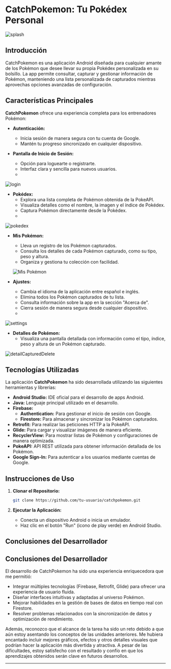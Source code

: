 # CatchPokemon: Tu Pokédex Personal

![splash](https://github.com/user-attachments/assets/d4bb3324-c9c2-4ebb-ae74-7442d8daa585)

## Introducción

CatchPokemon es una aplicación Android diseñada para cualquier amante de los Pokémon que desee llevar su propia Pokédex personalizada en su bolsillo. La app permite consultar, capturar y gestionar información de Pokémon, manteniendo una lista personalizada de capturados mientras aprovechas opciones avanzadas de configuración.

## Características Principales

**CatchPokemon** ofrece una experiencia completa para los entrenadores Pokémon:

- **Autenticación:**
    - Inicia sesión de manera segura con tu cuenta de Google.
    - Mantén tu progreso sincronizado en cualquier dispositivo.

- **Pantalla de Inicio de Sesión:**
    - Opción para loguearte o registrarte.
    - Interfaz clara y sencilla para nuevos usuarios.
    - 
![login](https://github.com/user-attachments/assets/200da03f-6956-4a2a-bd74-fced02b1ed3a)
 

- **Pokédex:**
    - Explora una lista completa de Pokémon obtenida de la PokeAPI.
    - Visualiza detalles como el nombre, la imagen y el índice de Pokédex.
    - Captura Pokémon directamente desde la Pokédex.
    - 
![pokedex](https://github.com/user-attachments/assets/cae887c4-b390-482d-bdc9-64be3080bcd6)


- **Mis Pokémon:**
    - Lleva un registro de los Pokémon capturados.
    - Consulta los detalles de cada Pokémon capturado, como su tipo, peso y altura.
    - Organiza y gestiona tu colección con facilidad.

  ![Mis Pokémon](./screenshots/mis_pokemons_screen.png)

- **Ajustes:**
    - Cambia el idioma de la aplicación entre español e inglés.
    - Elimina todos los Pokémon capturados de tu lista.
    - Consulta información sobre la app en la sección "Acerca de".
    - Cierra sesión de manera segura desde cualquier dispositivo.
    - 
![settings](https://github.com/user-attachments/assets/6eab8b0a-75db-41dc-8c15-8091a7e53771)


- **Detalles de Pokémon:**
    - Visualiza una pantalla detallada con información como el tipo, índice, peso y altura de un Pokémon capturado.

![detailCapturedDelete](https://github.com/user-attachments/assets/0ee51cc4-86ce-49c2-a4a6-5e94f167ca1f)


## Tecnologías Utilizadas

La aplicación **CatchPokemon** ha sido desarrollada utilizando las siguientes herramientas y librerías:

- **Android Studio:** IDE oficial para el desarrollo de apps Android.
- **Java:** Lenguaje principal utilizado en el desarrollo.
- **Firebase:**
    - **Authentication:** Para gestionar el inicio de sesión con Google.
    - **Firestore:** Para almacenar y sincronizar los Pokémon capturados.
- **Retrofit:** Para realizar las peticiones HTTP a la PokeAPI.
- **Glide:** Para cargar y visualizar imágenes de manera eficiente.
- **RecyclerView:** Para mostrar listas de Pokémon y configuraciones de manera optimizada.
- **PokeAPI:** API REST utilizada para obtener información detallada de los Pokémon.
- **Google Sign-In:** Para autenticar a los usuarios mediante cuentas de Google.

## Instrucciones de Uso



1. **Clonar el Repositorio:**
   ```bash
   git clone https://github.com/tu-usuario/catchpokemon.git
   ```

2. **Ejecutar la Aplicación:**
    - Conecta un dispositivo Android o inicia un emulador.
    - Haz clic en el botón "Run" (icono de play verde) en Android Studio.

## Conclusiones del Desarrollador

## Conclusiones del Desarrollador

El desarrollo de CatchPokemon ha sido una experiencia enriquecedora que me permitió:

- Integrar múltiples tecnologías (Firebase, Retrofit, Glide) para ofrecer una experiencia de usuario fluida.
- Diseñar interfaces intuitivas y adaptadas al universo Pokémon.
- Mejorar habilidades en la gestión de bases de datos en tiempo real con Firestore.
- Resolver problemas relacionados con la sincronización de datos y optimización de rendimiento.

Además, reconozco que el alcance de la tarea ha sido un reto debido a que aún estoy asentando los conceptos de las unidades anteriores. Me hubiera encantado incluir mejores gráficos, efectos y otros detalles visuales que podrían hacer la aplicación más divertida y atractiva. A pesar de las dificultades, estoy satisfecho con el resultado y confío en que los aprendizajes obtenidos serán clave en futuros desarrollos.


---
